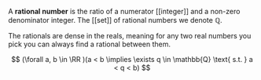 A **rational number** is the ratio of a numerator [[integer]] and a non-zero denominator integer. The [[set]] of rational numbers we denote $\mathbb{Q}$.

The rationals are dense in the reals, meaning for any two real numbers you pick you can always find a rational between them.

$$
(\forall a, b \in \RR )(a < b \implies \exists q \in \mathbb{Q} \text{ s.t. } a < q < b)
$$